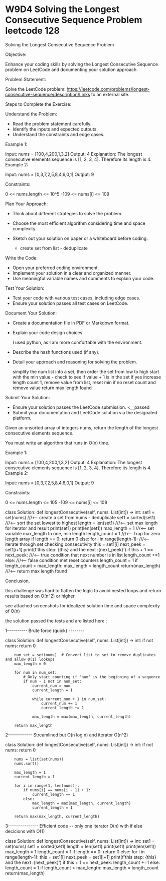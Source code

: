 # W9D4 Solving the Longest Consecutive Sequence Problem leetcode 128


Solving the Longest Consecutive Sequence Problem

 

Objective:

Enhance your coding skills by solving the Longest Consecutive Sequence problem on LeetCode and documenting your solution approach.

 

Problem Statement:

Solve the LeetCode problem: https://leetcode.com/problems/longest-consecutive-sequence/description/Links to an external site.

 

Steps to Complete the Exercise:

Understand the Problem:
   - Read the problem statement carefully.
   - Identify the inputs and expected outputs.
   - Understand the constraints and edge cases.

   Example 1:

Input: nums = [100,4,200,1,3,2]
Output: 4
Explanation: The longest consecutive elements sequence is [1, 2, 3, 4]. Therefore its length is 4.
Example 2:

Input: nums = [0,3,7,2,5,8,4,6,0,1]
Output: 9
 

Constraints:

0 <= nums.length <= 10^5
-109 <= nums[i] <= 109

Plan Your Approach:
   - Think about different strategies to solve the problem.
   - Choose the most efficient algorithm considering time and space complexity.
   - Sketch out your solution on paper or a whiteboard before coding.

      - create set from list - deduplicate

Write the Code:
   - Open your preferred coding environment.
   - Implement your solution in a clear and organized manner.
   - Use meaningful variable names and comments to explain your code.

Test Your Solution:
   - Test your code with various test cases, including edge cases.
   - Ensure your solution passes all test cases on LeetCode.

Document Your Solution:
   - Create a documentation file in PDF or Markdown format.
   - Explain your code design choices.

      I used python, as I am more comfortable with the environment.

   - Describe the hash functions used (if any).
   - Detail your approach and reasoning for solving the problem.

      simplify the num list into a set, then order the set from low to high
      start with the min value - check to see if value + 1 is in the set
            if yes increase length count 1, remove value from list, reset min
            if no reset count and remove value
      return max length found

Submit Your Solution:
   - Ensure your solution passes the LeetCode submission. <__passed
   - Submit your documentation and LeetCode solution via the designated platform.


Given an unsorted array of integers nums, return the length of the longest consecutive elements sequence.

You must write an algorithm that runs in O(n) time.

 

Example 1:

Input: nums = [100,4,200,1,3,2]
Output: 4
Explanation: The longest consecutive elements sequence is [1, 2, 3, 4]. Therefore its length is 4.
Example 2:

Input: nums = [0,3,7,2,5,8,4,6,0,1]
Output: 9
 

Constraints:

0 <= nums.length <= 105
-109 <= nums[i] <= 109



   class Solution:
    def longestConsecutive(self, nums: List[int]) -> int:
        set1 = set(nums)                                             ///<-- create a set from nums - deduplicate
        set1 = sorted(set1)                                          ///<-- sort the set lowest to highest
        length = len(set1)                                           ///<-- set max length for iterator and result
        print(set1)
        print(len(set1))
        max_length = 1                                               ///<-- set variable max_length to one, min length
        length_count = 1                                             ///<-- Trap for zero length array 
        if length == 0:
            return 0
        else:
            for i in range(length-1):                                ///<-- iterate through set checking consecutivity
                this = set1[i]
                next_peek = set1[i+1]
                print(f'this step: {this} and the next :{next_peek}')
                if this + 1 == next_peek:                            ///<-- true condition that next number is in list
                    length_count +=1
                else:                                                ///<-- false condition met reset counters
                    length_count = 1
                if length_count > max_length:
                    max_length = length_count
        return(max_length)                                           ///<-- return max length found




Conclusion,

this challenge was hard to flatten the logic to avoid nested loops and return results based on O(n^2) or higher

see attached screenshots for idealized solution time and space complexity of O(n)

the solution passed the tests  and are listed here :

1---------- Brute force (quick) --------

class Solution:
    def longestConsecutive(self, nums: List[int]) -> int:
        if not nums:
            return 0

        num_set = set(nums)  # Convert list to set to remove duplicates and allow O(1) lookups
        max_length = 0

        for num in num_set:
            # Only start counting if 'num' is the beginning of a sequence
            if num - 1 not in num_set:
                current_num = num
                current_length = 1

                while current_num + 1 in num_set:
                    current_num += 1
                    current_length += 1

                max_length = max(max_length, current_length)

        return max_length



2------------ Streamlined but O(n log n) and iterator O(n^2)


class Solution:
    def longestConsecutive(self, nums: List[int]) -> int:
        if not nums:
            return 0

        nums = list(set(nums)) 
        nums.sort() 

        max_length = 1
        current_length = 1

        for i in range(1, len(nums)):
            if nums[i] == nums[i - 1] + 1:
                current_length += 1
            else:
                max_length = max(max_length, current_length)
                current_length = 1

        return max(max_length, current_length)

3--------------- Efficient code --  only one iterator O(n) with if else decicions with O(1)


class Solution:
    def longestConsecutive(self, nums: List[int]) -> int:
        set1 = set(nums)
        set1 = sorted(set1)
        length = len(set1)
        print(set1)
        print(len(set1))
        max_length = 1
        length_count = 1
        if length == 0:
            return 0
        else:
            for i in range(length-1):
                this = set1[i]
                next_peek = set1[i+1]
                print(f'this step: {this} and the next :{next_peek}')
                if this + 1 == next_peek:
                    length_count +=1
                else:
                    length_count = 1
                if length_count > max_length:
                    max_length = length_count
        return(max_length)
